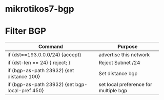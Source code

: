 # mikrotikos7-bgp

# Filter BGP

| Command | 	Purpose |
| --- | --- |
| if (dst==193.0.0.0/24) {accept} | advertise this network  |
| if (dst-len == 24) { reject; } | Reject Subnet /24 |
| if (bgp-as-path 23932) {set distance 100} | Set distance bgp |
| if (bgp-as-path 23932) {set bgp-local-pref 450} | set local preference for multiple bgp |
